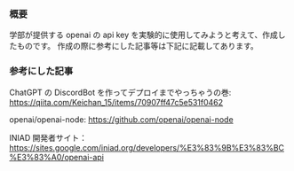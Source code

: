 ### 概要

学部が提供する openai の api key を実験的に使用してみようと考えて、作成したものです。
作成の際に参考にした記事等は下記に記載してあります。

### 参考にした記事

ChatGPT の DiscordBot を作ってデプロイまでやっちゃうの巻:
https://qiita.com/Keichan_15/items/70907ff47c5e531f0462

openai/openai-node:
https://github.com/openai/openai-node

INIAD 開発者サイト：
https://sites.google.com/iniad.org/developers/%E3%83%9B%E3%83%BC%E3%83%A0/openai-api
